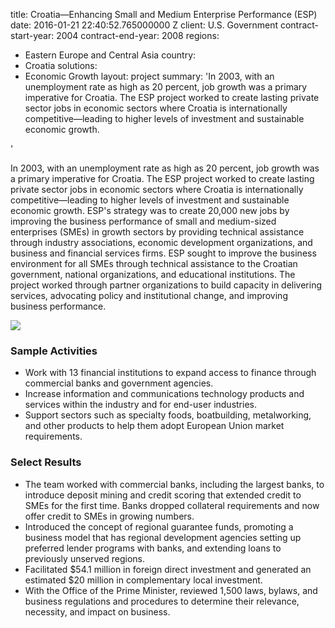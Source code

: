 
title: Croatia—Enhancing Small and Medium Enterprise Performance (ESP)
date: 2016-01-21 22:40:52.765000000 Z
client: U.S. Government
contract-start-year: 2004
contract-end-year: 2008
regions:
- Eastern Europe and Central Asia
country:
- Croatia
solutions:
- Economic Growth
layout: project
summary: 'In 2003, with an unemployment rate as high as 20 percent, job growth was
  a primary imperative for Croatia. The ESP project worked to create lasting private
  sector jobs in economic sectors where Croatia is internationally competitive—leading
  to higher levels of investment and sustainable economic growth.

'


In 2003, with an unemployment rate as high as 20 percent, job growth was a primary imperative for Croatia. The ESP project worked to create lasting private sector jobs in economic sectors where Croatia is internationally competitive—leading to higher levels of investment and sustainable economic growth. ESP's strategy was to create 20,000 new jobs by improving the business performance of small and medium-sized enterprises (SMEs) in growth sectors by providing technical assistance through industry associations, economic development organizations, and business and financial services firms. ESP sought to improve the business environment for all SMEs through technical assistance to the Croatian government, national organizations, and educational institutions. The project worked through partner organizations to build capacity in delivering services, advocating policy and institutional change, and improving business performance.

![][1]

###  Sample Activities

* Work with 13 financial institutions to expand access to finance through commercial banks and government agencies.
* Increase information and communications technology products and services within the industry and for end-user industries.
* Support sectors such as specialty foods, boatbuilding, metalworking, and other products to help them adopt European Union market requirements.

###  Select Results

* The team worked with commercial banks, including the largest banks, to introduce deposit mining and credit scoring that extended credit to SMEs for the first time. Banks dropped collateral requirements and now offer credit to SMEs in growing numbers.
* Introduced the concept of regional guarantee funds, promoting a business model that has regional development agencies setting up preferred lender programs with banks, and extending loans to previously unserved regions.
* Facilitated $54.1 million in foreign direct investment and generated an estimated $20 million in complementary local investment.
* With the Office of the Prime Minister, reviewed 1,500 laws, bylaws, and business regulations and procedures to determine their relevance, necessity, and impact on business.

[1]: https://assetify-dai.com/projects/Croatia%2C-Zagreb-Market.jpg
